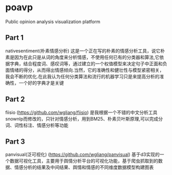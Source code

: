# poavp
Public opinion analysis visualization platform

## Part 1
nativesentiment(朴素情感分析) 这是一个正在写的朴素的情感分析工具，说它朴素是因为在此只是从词的角度来分析情感，不使用任何已有的分类器和算法,它依据字典，结合程度词、感叹词等，通过建立的一个权值模型来决定句子中正面和负面情绪的得分，从而得出情感倾向.当然，它的准确性和健壮性与模型紧密相关，我会不断的优化.在此我认为任何分类算法和流行的机器学习只是来提高分析的准确性，一个好的字典才是关键

## Part 2
fiisio (https://github.com/wgliang/fiisio) 是我根据一个不错的中文分析工具snownlp而修改的，只针对情感分析，用到BM25、朴素贝叶斯原理,可以完成分词、词性标注、情感分析等功能

## Part 3
panvisual(泛可视化) (https://github.com/wgliang/panvisual) 基于d3实现的一个数据可视化工具，主要用于舆情分析平台的可视化功能，基于爬虫抓取到的数据、情感分析的结果及中间结果、舆情和情感的不同维度数据模型构建图表